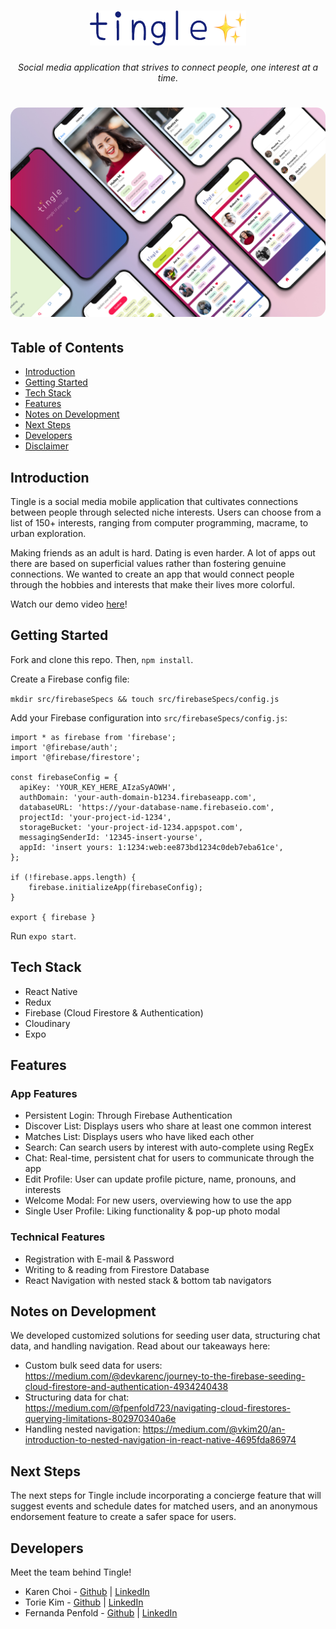 <h1 align="center">
<img width="250px" src="assets/images/header-logo.png" alt="Tingle logo">
</h1>
<p align="center" style="font-style:italic">
Social media application that strives to connect people, one interest at a time.
</p>
<h1 align="center">
<img width="750px" style="border-radius: 15px" src="assets/phone-mockup.jpg" alt="Tingle Mockups">
</h1>

## Table of Contents

- [Introduction](#introduction)
- [Getting Started](#getting-started)
- [Tech Stack](#tech-stack)
- [Features](#features)
- [Notes on Development](#notes-on-development)
- [Next Steps](#next-steps)
- [Developers](#developers)
- [Disclaimer](#disclaimer)

## Introduction

Tingle is a social media mobile application that cultivates connections between people through selected niche interests. Users can choose from a list of 150+ interests, ranging from computer programming, macrame, to urban exploration.

Making friends as an adult is hard. Dating is even harder. A lot of apps out there are based on superficial values rather than fostering genuine connections. We wanted to create an app that would connect people through the hobbies and interests that make their lives more colorful.

Watch our demo video [here](https://youtu.be/BZztK0R6BBk?list=PLx0iOsdUOUmnxvdRhz1frAMDEiERKJ9-v)!

## Getting Started

Fork and clone this repo. Then, `npm install`.

Create a Firebase config file:

`mkdir src/firebaseSpecs && touch src/firebaseSpecs/config.js`

Add your Firebase configuration into `src/firebaseSpecs/config.js`:

```
import * as firebase from 'firebase';
import '@firebase/auth';
import '@firebase/firestore';

const firebaseConfig = {
  apiKey: 'YOUR_KEY_HERE_AIzaSyAOWH',
  authDomain: 'your-auth-domain-b1234.firebaseapp.com',
  databaseURL: 'https://your-database-name.firebaseio.com',
  projectId: 'your-project-id-1234',
  storageBucket: 'your-project-id-1234.appspot.com',
  messagingSenderId: '12345-insert-yourse',
  appId: 'insert yours: 1:1234:web:ee873bd1234c0deb7eba61ce',
};

if (!firebase.apps.length) {
    firebase.initializeApp(firebaseConfig);
}

export { firebase }
```

Run `expo start`.

## Tech Stack

- React Native
- Redux
- Firebase (Cloud Firestore & Authentication)
- Cloudinary
- Expo

## Features

### App Features

- Persistent Login: Through Firebase Authentication
- Discover List: Displays users who share at least one common interest
- Matches List: Displays users who have liked each other
- Search: Can search users by interest with auto-complete using RegEx
- Chat: Real-time, persistent chat for users to communicate through the app
- Edit Profile: User can update profile picture, name, pronouns, and interests
- Welcome Modal: For new users, overviewing how to use the app
- Single User Profile: Liking functionality & pop-up photo modal

### Technical Features

- Registration with E-mail & Password
- Writing to & reading from Firestore Database
- React Navigation with nested stack & bottom tab navigators

## Notes on Development

We developed customized solutions for seeding user data, structuring chat data, and handling navigation. Read about our takeaways here:

- Custom bulk seed data for users: https://medium.com/@devkarenc/journey-to-the-firebase-seeding-cloud-firestore-and-authentication-4934240438
- Structuring data for chat: https://medium.com/@fpenfold723/navigating-cloud-firestores-querying-limitations-802970340a6e
- Handling nested navigation: https://medium.com/@vkim20/an-introduction-to-nested-navigation-in-react-native-4695fda86974

## Next Steps

The next steps for Tingle include incorporating a concierge feature that will suggest events and schedule dates for matched users, and an anonymous endorsement feature to create a safer space for users.

## Developers

Meet the team behind Tingle!

- Karen Choi - [Github](https://github.com/DevKarenC) | [LinkedIn](https://www.linkedin.com/in/seungahchoi/)
- Torie Kim - [Github](https://github.com/toriekim) | [LinkedIn](https://www.linkedin.com/in/victoriakim20/)
- Fernanda Penfold - [Github](https://github.com/fernandapenfold) | [LinkedIn](https://www.linkedin.com/in/fernandapenfold/)
